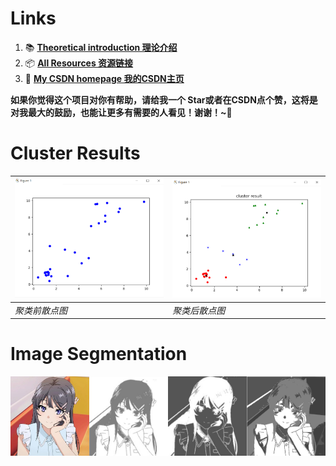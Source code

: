 # Links 

1. 📚  [**Theoretical introduction 理论介绍**](https://blog.csdn.net/coolyuan/article/details/107515224)
2. 📦  [**All Resources 资源链接**](https://pan.baidu.com/s/1q2nQRdmG9GfUPQGY3ITL0A?pwd=4s6m)
3. 👤  [ **My CSDN homepage 我的CSDN主页**](https://blog.csdn.net/coolyuan)

**如果你觉得这个项目对你有帮助，请给我一个 Star或者在CSDN点个赞，这将是对我最大的鼓励，也能让更多有需要的人看见！谢谢！~🌹**
# Cluster Results
| ![Image 1](./results_figs/散点图.png) | ![Image 2](./results_figs/散点图聚类结果.png) |
|-------------------------|-------------------------|
| *聚类前散点图*   | *聚类后散点图*   |


# Image Segmentation
<img src="./results_figs/Mai_sakurajima.jpg" alt="Image 1" style="display:inline; width:25%;"><img src="./results_figs/seg2.jpg" alt="Image 2" style="display:inline; width:25%;"><img src="./results_figs/seg2_1.png" alt="Image 3" style="display:inline; width:25%;"><img src="./results_figs/seg4.png" alt="Image 4" style="display:inline; width:25%;">



